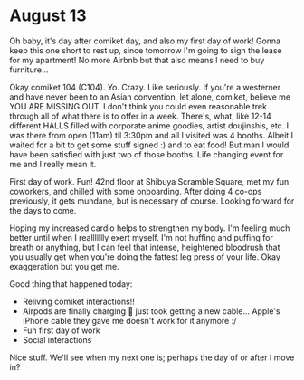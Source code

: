 # August 13
Oh baby, it's day after comiket day, and also my first day of work! Gonna keep this one short to rest up, since tomorrow I'm going to sign the lease for my apartment! No more Airbnb but that also means I need to buy furniture...

Okay comiket 104 (C104). Yo. Crazy. Like seriously. If you're a westerner and have never been to an Asian convention, let alone, comiket, believe me YOU ARE MISSING OUT. I don't think you could even reasonable trek through all of what there is to offer in a week. There's, what, like 12-14 different HALLS filled with corporate anime goodies, artist doujinshis, etc. I was there from open (11am) til 3:30pm and all I visited was 4 booths. Albeit I waited for a bit to get some stuff signed :) and to eat food! But man I would have been satisfied with just two of those booths. Life changing event for me and I really mean it.

First day of work. Fun! 42nd floor at Shibuya Scramble Square, met my fun coworkers, and chilled with some onboarding. After doing 4 co-ops previously, it gets mundane, but is necessary of course. Looking forward for the days to come.

Hoping my increased cardio helps to strengthen my body. I'm feeling much better until when I reallllllly exert myself. I'm not huffing and puffing for breath or anything, but I can feel that intense, heightened bloodrush that you usually get when you're doing the fattest leg press of your life. Okay exaggeration but you get me.

Good thing that happened today:
- Reliving comiket interactions!!
- Airpods are finally charging :pray: just took getting a new cable... Apple's iPhone cable they gave me doesn't work for it anymore :/
- Fun first day of work
- Social interactions

Nice stuff. We'll see when my next one is; perhaps the day of or after I move in?
